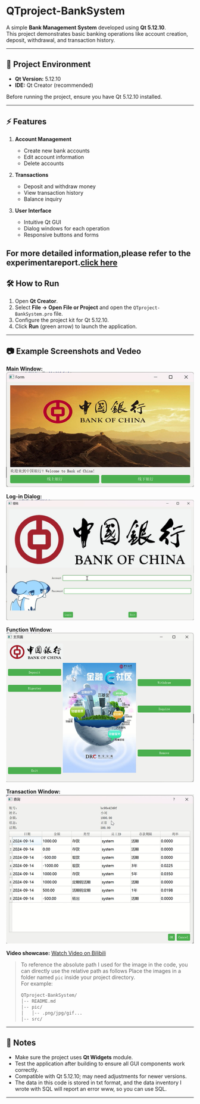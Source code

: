 # QTproject-BankSystem

A simple **Bank Management System** developed using **Qt 5.12.10**.  
This project demonstrates basic banking operations like account creation, deposit, withdrawal, and transaction history.

---

## 📌 Project Environment

- **Qt Version:** 5.12.10  
- **IDE:** Qt Creator (recommended)  

Before running the project, ensure you have Qt 5.12.10 installed.

---

## ⚡ Features

1. **Account Management**
   - Create new bank accounts
   - Edit account information
   - Delete accounts

2. **Transactions**
   - Deposit and withdraw money
   - View transaction history
   - Balance inquiry

3. **User Interface**
   - Intuitive Qt GUI
   - Dialog windows for each operation
   - Responsive buttons and forms

For more detailed information,please refer to the experimentareport.[click here](实验报告-也可理解为相关变量函数解释.pdf)
---

## 🛠️ How to Run

1. Open **Qt Creator**.  
2. Select **File → Open File or Project** and open the `QTproject-BankSystem.pro` file.  
3. Configure the project kit for Qt 5.12.10.  
4. Click **Run** (green arrow) to launch the application.  

---

## 📷 Example Screenshots and Vedeo

**Main Window:**
![Main Window](sample_images/main.png "Bank System Main Window")

**Log-in Dialog:**
![Login Account](sample_images/login.png "Log in or Sign up Account")

**Function Window:**
![Function Window](sample_images/function.png "All the function of offline")

**Transaction Window:**
![Transactions Table](sample_images/table.png "Deposit and Withdraw Money")

**Video showcase:**
[Watch Video on Bilibili](https://www.bilibili.com/video/BV1xttPeEESu/)

>To reference the absolute path I used for the image in the code, you can directly use the relative path as follows
> Place the images in a folder named `pic` inside your project directory.  
> For example:
>
> ```
> QTproject-BankSystem/
> │-- README.md
> │-- pic/
> │   │-- .png/jpg/gif...
> │-- src/
> ```

---

## 📝 Notes

- Make sure the project uses **Qt Widgets** module.  
- Test the application after building to ensure all GUI components work correctly.  
- Compatible with Qt 5.12.10; may need adjustments for newer versions.
- The data in this code is stored in txt format, and the data inventory I wrote with SQL will report an error www, so you can use SQL.

---
